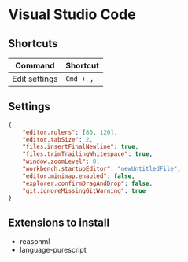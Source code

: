 # Visual Studio Code

## Shortcuts

| **Command** | **Shortcut** |
|----------|----------|
| Edit settings | `Cmd + ,` |

## Settings

```json
{
    "editor.rulers": [80, 120],
    "editor.tabSize": 2,
    "files.insertFinalNewline": true,
    "files.trimTrailingWhitespace": true,
    "window.zoomLevel": 0,
    "workbench.startupEditor": "newUntitledFile",
    "editor.minimap.enabled": false,
    "explorer.confirmDragAndDrop": false,
    "git.ignoreMissingGitWarning": true
}
```

## Extensions to install

- reasonml
- language-purescript
